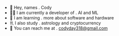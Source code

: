 - 🤙 Hey, names . Cody
- 🧑‍💻 I am currently a developer of . AI and ML
- 💸 I am learning . more about software and hardware
- ♏ I also study . astrology and cryptocurrency
- 📱 You can reach me at . codyday318@gmail.com

<!---
codyday318/codyday318 is a ✨ special ✨ repository because its `README.md` (this file) appears on your GitHub profile.
You can click the Preview link to take a look at your changes.
--->
